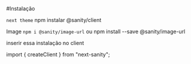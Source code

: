 #Instalação

`next theme`
npm instalar @sanity/client

Image
`npm i @sanity/image-url`
ou
npm install --save @sanity/image-url

inserir essa instalação no client

import { createClient } from "next-sanity";
